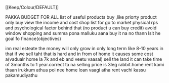 [[Keep/Colour/DEFAULT]] 

PAKKA BUDGET FOR ALL
list of useful products buy ,like priorty product only buy
view the income and cost 
shop list for go to market
physical rps and psychological factor behind that (no product u can buy credit)
avoid window shopping and summa pona malluku aana buy it na no thann
lsit he goal fo finance(objectives)

inn real esteate the money will only grow in only long term like 8-10 years in that if we sell taht that is hard and in from of home it causes some cost a(vadualr home la 7k and eb and veetu vaasal)
sell the land it can take time of 3months to 1 year.correct ta na selling price is 3leg rabbit.home rent kami thaan irukkum athua poi nee home loan vaagi atha rent vachi kassu pakamudiyathu
